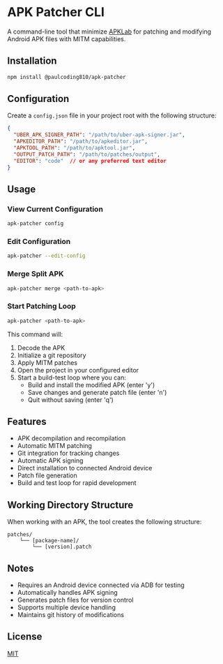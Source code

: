 # APK Patcher CLI

A command-line tool that minimize [APKLab](https://github.com/APKLab/) for patching and modifying Android APK files with MITM capabilities.

## Installation

```bash
npm install @paulcoding810/apk-patcher
```

## Configuration

Create a `config.json` file in your project root with the following structure:

```json
{
  "UBER_APK_SIGNER_PATH": "/path/to/uber-apk-signer.jar",
  "APKEDITOR_PATH": "/path/to/apkeditor.jar",
  "APKTOOL_PATH": "/path/to/apktool.jar",
  "OUTPUT_PATCH_PATH": "/path/to/patches/output",
  "EDITOR": "code"  // or any preferred text editor
}
```

## Usage

### View Current Configuration

```bash
apk-patcher config
```

### Edit Configuration

```bash
apk-patcher --edit-config
```

### Merge Split APK

```bash
apk-patcher merge <path-to-apk>
```

### Start Patching Loop

```bash
apk-patcher <path-to-apk>
```

This command will:

1. Decode the APK
2. Initialize a git repository
3. Apply MITM patches
4. Open the project in your configured editor
5. Start a build-test loop where you can:
   - Build and install the modified APK (enter 'y')
   - Save changes and generate patch file (enter 'n')
   - Quit without saving (enter 'q')

## Features

- APK decompilation and recompilation
- Automatic MITM patching
- Git integration for tracking changes
- Automatic APK signing
- Direct installation to connected Android device
- Patch file generation
- Build and test loop for rapid development

## Working Directory Structure

When working with an APK, the tool creates the following structure:

```
patches/
    └── [package-name]/
        └── [version].patch
```

## Notes

- Requires an Android device connected via ADB for testing
- Automatically handles APK signing
- Generates patch files for version control
- Supports multiple device handling
- Maintains git history of modifications

## License

[MIT](./LICIENCE)
